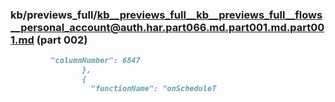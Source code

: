 ### kb/previews_full/kb__previews_full__kb__previews_full__flows__personal_account@auth.har.part066.md.part001.md.part001.md (part 002)

```md
         "columnNumber": 6847
                },
                {
                  "functionName": "onScheduleT
```

```
